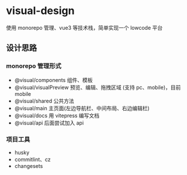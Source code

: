 # visual-design

使用 monorepo 管理、vue3 等技术栈，简单实现一个 lowcode 平台

## 设计思路

### monorepo 管理形式

- @visual/components 组件、模板
- @visual/visualPreview 预览、编辑、拖拽区域 (支持 pc、mobile)，目前 mobile
- @visual/shared 公共方法
- @visual/main 主页面(左边导航栏、中间布局、右边编辑栏)
- @visual/docs 用 vitepress 编写文档
- @visual/api 后面尝试加入 api

### 项目工具

- husky
- commitlint、cz
- changesets
